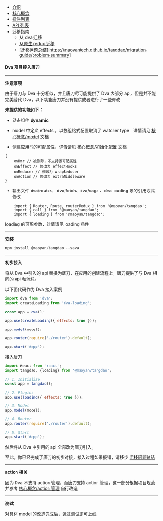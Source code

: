 - [介绍](https://maoyantech.github.io/tangdao/introduction/index)
- [核心概念](https://maoyantech.github.io/tangdao/core-concepts/index)
- [插件列表](https://maoyantech.github.io/tangdao/plugins/index)
- [API 列表](https://maoyantech.github.io/tangdao/api-reference/index)
- 迁移指南
  - 从 dva 迁移
  - [从原生 redux 迁移](https://maoyantech.github.io/tangdao/migration-guide/migrating-from-redux)
  - [迁移问题总结][https://maoyantech.github.io/tangdao/migration-guide/problem-summary]

#### Dva 项目接入唐刀

---

**注意事项**

由于唐刀与 Dva 十分相似，并且唐刀尽可能提供了 Dva 大部分 api，但是并不能完美替代 Dva，以下功能唐刀并没有提供或者进行了一些修改

**未提供的功能如下：**

- 动态组件 **dynamic**
- model 中定义 effects ，以数组格式配置取消了 watcher type，详情请见 [核心概念/model](https://maoyantech.github.io/tangdao/core-concepts/model) 文档

- 创建应用时的可配属性，详情请见 [核心概念/初始化配置](https://maoyantech.github.io/tangdao/core-concepts/initialization-options) 文档

```
{
    onHmr // 被删除，不支持该可配属性
    onEffect // 修改为 effectHooks
    onReducer // 修改为 wrapReducer
    onAction // 修改为 extraMiddleware	
}
```

- 输出文件 dva/router、 dva/fetch、dva/saga 、dva-loading 等的引用方式修改

```
    import { Router, Route, routerRedux } from '@maoyan/tangdao';
    import { call } from '@maoyan/tangdao';
    import { loading } from '@maoyan/tangdao';
```

loading 的可配参数，详情请见 [loading 插件](https://maoyantech.github.io/tangdao/plugins/loading)

---

**安装**

```javascript
npm install @maoyan/tangdao --sava
```

---

**初步接入**

将从 Dva 中引入的 api 替换为唐刀，在应用的创建流程上，唐刀提供了与 Dva 相同的 api 和流程。

以下面代码作为 Dva 接入案例

```javascript
import dva from 'dva';
import createLoading from 'dva-loading';

const app = dva();

app.use(createLoading({ effects: true }));

app.model(model);

app.router(require('./router').default);

app.start('#app');
```

接入唐刀

```javascript
import React from 'react';
import tangdao, {loading} from '@maoyan/tangdao';

// 1. Initialize
const app = tangdao();

// 2. Plugins
app.use(loading({ effects: true }));

// 3. Model
app.model(model);

// 4. Router
app.router(require('./router').default);

// 5. Start
app.start('#app');
```

 然后将从 Dva 中引用的 api 全部改为唐刀引入。

至此，你已经完成了唐刀的初步对接，接入过程如果报错，请移步 [迁移问题总结](https://maoyantech.github.io/tangdao/migration-guide/problem-summary)

---

**action 相关**

因为 Dva 不支持 action 管理，而唐刀支持 action 管理，这一部分根据项目规范并参考 [核心概念/action 管理](https://maoyantech.github.io/tangdao/core-concepts/action-manage) 自行改造

---

**测试**

对具体 model 的改造完成后，通过测试即可上线
